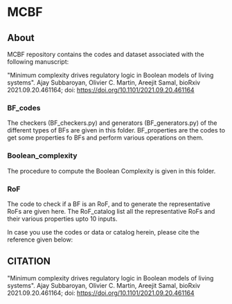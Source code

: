 # MCBF

## About
MCBF repository contains the codes and dataset associated with the following manuscript:

"Minimum complexity drives regulatory logic in Boolean models of living systems".
Ajay Subbaroyan, Olivier C. Martin, Areejit Samal,
bioRxiv 2021.09.20.461164; doi: https://doi.org/10.1101/2021.09.20.461164

### BF_codes 
The checkers (BF_checkers.py) and generators (BF_generators.py) of the different types of BFs are given in this folder. BF_properties are the codes to get some properties fo BFs and perform various operations on them. 

### Boolean_complexity
The procedure to compute the Boolean Complexity is given in this folder. 

### RoF
The code to check if a BF is an RoF, and to generate the representative RoFs are given here. The RoF_catalog list all the representative RoFs and their various properties upto 10 inputs. 

In case you use the codes or data or catalog herein, please cite the reference given below: 

## CITATION
"Minimum complexity drives regulatory logic in Boolean models of living systems". Ajay Subbaroyan, Olivier C. Martin, Areejit Samal, bioRxiv 2021.09.20.461164; doi: https://doi.org/10.1101/2021.09.20.461164
